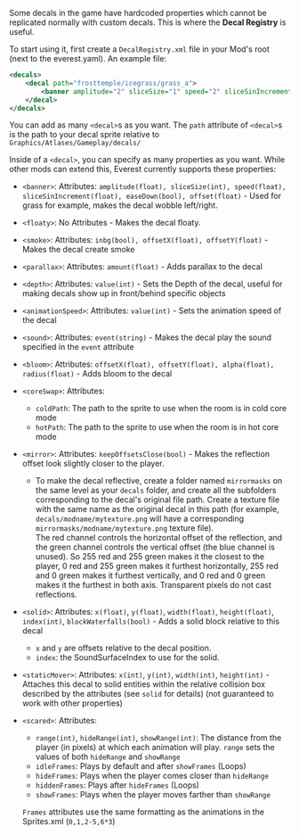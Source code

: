 Some decals in the game have hardcoded properties which cannot be replicated normally with custom decals. This is where the **Decal Registry** is useful.

To start using it, first create a `DecalRegistry.xml` file in your Mod's root (next to the everest.yaml). An example file:
```xml
<decals>
	<decal path="frosttemple/icegrass/grass_a">
		<banner amplitude="2" sliceSize="1" speed="2" sliceSinIncrement="0.05" easeDown="false" offset="-2" />
	</decal>
</decals>
```
You can add as many `<decal>`s as you want. The `path` attribute of `<decal>`s is the path to your decal sprite relative to `Graphics/Atlases/Gameplay/decals/`

Inside of a `<decal>`, you can specify as many properties as you want. While other mods can extend this, Everest currently supports these properties:
* `<banner>`: Attributes: `amplitude(float), sliceSize(int), speed(float), sliceSinIncrement(float), easeDown(bool), offset(float)` - Used for grass for example, makes the decal wobble left/right.
* `<floaty>`: No Attributes - Makes the decal floaty.
* `<smoke>`: Attributes: `inbg(bool), offsetX(float), offsetY(float)` - Makes the decal create smoke
* `<parallax>`: Attributes: `amount(float)` - Adds parallax to the decal
* `<depth>`: Attributes: `value(int)` - Sets the Depth of the decal, useful for making decals show up in front/behind specific objects
* `<animationSpeed>`: Attributes: `value(int)` - Sets the animation speed of the decal
* `<sound>`: Attributes: `event(string)` - Makes the decal play the sound specified in the `event` attribute
* `<bloom>`: Attributes: `offsetX(float), offsetY(float), alpha(float), radius(float)` - Adds bloom to the decal
* `<coreSwap>`: Attributes:
  * `coldPath`: The path to the sprite to use when the room is in cold core mode
  * `hotPath`: The path to the sprite to use when the room is in hot core mode
* `<mirror>`: Attributes: `keepOffsetsClose(bool)` - Makes the reflection offset look slightly closer to the player.
  * To make the decal reflective, create a folder named `mirrormasks` on the same level as your `decals` folder, and create all the subfolders corresponding to the decal's original file path. Create a texture file with the same name as the original decal in this path (for example, `decals/modname/mytexture.png` will have a corresponding `mirrormasks/modname/mytexture.png` texture file).  
The red channel controls the horizontal offset of the reflection, and the green channel controls the vertical offset (the blue channel is unused). So 255 red and 255 green makes it the closest to the player, 0 red and 255 green makes it furthest horizontally, 255 red and 0 green makes it furthest vertically, and 0 red and 0 green makes it the furthest in both axis. Transparent pixels do not cast reflections.
* `<solid>`: Attributes: `x(float)`, `y(float)`, `width(float)`, `height(float)`, `index(int)`, `blockWaterfalls(bool)` - Adds a solid block relative to this decal
  * `x` and `y` are offsets relative to the decal position.
  * `index`: the SoundSurfaceIndex to use for the solid.
* `<staticMover>`: Attributes: `x(int)`, `y(int)`, `width(int)`, `height(int)` - Attaches this decal to solid entities within the relative collision box described by the attributes (see `solid` for details) (not guaranteed to work with other properties)
* `<scared>`: Attributes:
  * `range(int)`, `hideRange(int)`, `showRange(int)`: The distance from the player (in pixels) at which each animation will play. `range` sets the values of both `hideRange` and `showRange`
  * `idleFrames`: Plays by default and after `showFrames` (Loops)
  * `hideFrames`: Plays when the player comes closer than `hideRange`
  * `hiddenFrames`: Plays after `hideFrames` (Loops)
  * `showFrames`: Plays when the player moves farther than `showRange`

  `Frames` attributes use the same formatting as the animations in the Sprites.xml (`0,1,2-5,6*3`)
